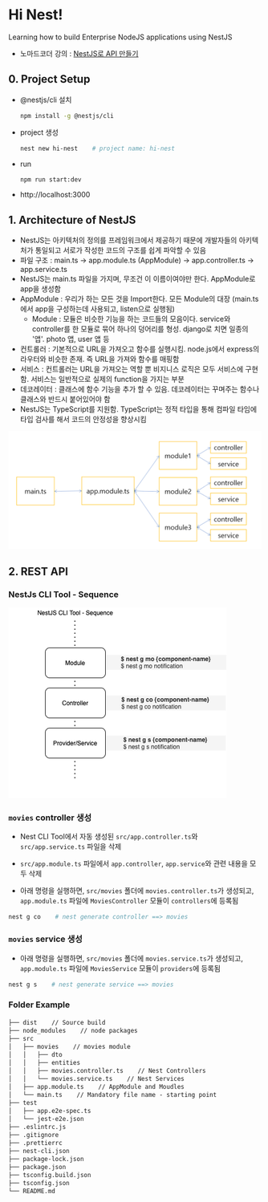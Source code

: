 # Hi Nest!

Learning how to build Enterprise NodeJS applications using NestJS

- 노마드코더 강의 : [NestJS로 API 만들기](https://nomadcoders.co/nestjs-fundamentals)

## 0. Project Setup

- @nestjs/cli 설치

  ```zsh
  npm install -g @nestjs/cli
  ```

- project 생성

  ```zsh
  nest new hi-nest    # project name: hi-nest
  ```

- run

  ```zsh
  npm run start:dev
  ```

- http://localhost:3000

## 1. Architecture of NestJS

- NestJS는 아키텍처의 정의를 프레임워크에서 제공하기 때문에 개발자들의 아키텍처가 통일되고 서로가 작성한 코드의 구조를 쉽게 파악할 수 있음
- 파일 구조 : main.ts -> app.module.ts (AppModule) -> app.controller.ts -> app.service.ts
- NestJS는 main.ts 파일을 가지며, 무조건 이 이름이여야만 한다. AppModule로 app을 생성함
- AppModule : 우리가 하는 모든 것을 Import한다. 모든 Module의 대장 (main.ts에서 app을 구성하는데 사용되고, listen으로 실행됨)
  - Module : 모듈은 비슷한 기능을 하는 코드들의 모음이다. service와 controller를 한 모듈로 묶어 하나의 덩어리를 형성. django로 치면 일종의 '앱'. photo 앱, user 앱 등
- 컨트롤러 : 기본적으로 URL을 가져오고 함수를 실행시킴. node.js에서 express의 라우터와 비슷한 존재. 즉 URL을 가져와 함수를 매핑함
- 서비스 : 컨트롤러는 URL을 가져오는 역할 뿐 비지니스 로직은 모두 서비스에 구현함. 서비스는 일반적으로 실제의 function을 가지는 부분
- 데코레이터 : 클래스에 함수 기능을 추가 할 수 있음. 데코레이터는 꾸며주는 함수나 클래스와 반드시 붙어있어야 함
- NestJS는 TypeScript를 지원함. TypeScript는 정적 타입을 통해 컴파일 타임에 타입 검사를 해서 코드의 안정성을 향상시킴

![Nest API Example](img/nest-api-example.png)

## 2. REST API

### NestJs CLI Tool - Sequence

![NestJs CLI Tool - Sequence](img/nestjs-cli-tool.png)

### `movies` controller 생성

- Nest CLI Tool에서 자동 생성된 `src/app.controller.ts`와 `src/app.service.ts` 파일을 삭제

- `src/app.module.ts` 파일에서 `app.controller`, `app.service`와 관련 내용을 모두 삭제

- 아래 명령을 실행하면, `src/movies` 폴더에 `movies.controller.ts`가 생성되고, `app.module.ts` 파일에 `MoviesController` 모듈이 `controllers`에 등록됨

```zsh
nest g co    # nest generate controller ==> movies
```

### `movies` service 생성

- 아래 명령을 실행하면, `src/movies` 폴더에 `movies.service.ts`가 생성되고, `app.module.ts` 파일에 `MoviesService` 모듈이 `providers`에 등록됨

```zsh
nest g s    # nest generate service ==> movies
```

### Folder Example

```
├── dist    // Source build
├── node_modules    // node packages
├── src
│   ├── movies    // movies module
│   │   ├── dto
│   │   ├── entities
│   │   ├── movies.controller.ts    // Nest Controllers
│   │   └── movies.service.ts    // Nest Services
│   ├── app.module.ts    // AppModule and Moudles
│   └── main.ts    // Mandatory file name - starting point
├── test
│   ├── app.e2e-spec.ts
│   └── jest-e2e.json
├── .eslintrc.js
├── .gitignore
├── .prettierrc
├── nest-cli.json
├── package-lock.json
├── package.json
├── tsconfig.build.json
├── tsconfig.json
└── README.md
```
